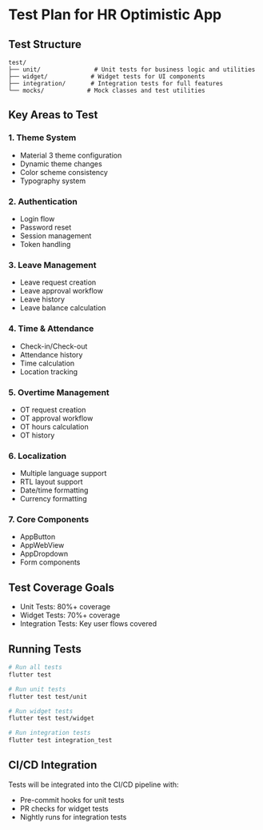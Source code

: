 # Test Plan for HR Optimistic App

## Test Structure
```
test/
├── unit/               # Unit tests for business logic and utilities
├── widget/            # Widget tests for UI components
├── integration/       # Integration tests for full features
└── mocks/            # Mock classes and test utilities
```

## Key Areas to Test

### 1. Theme System
- Material 3 theme configuration
- Dynamic theme changes
- Color scheme consistency
- Typography system

### 2. Authentication
- Login flow
- Password reset
- Session management
- Token handling

### 3. Leave Management
- Leave request creation
- Leave approval workflow
- Leave history
- Leave balance calculation

### 4. Time & Attendance
- Check-in/Check-out
- Attendance history
- Time calculation
- Location tracking

### 5. Overtime Management
- OT request creation
- OT approval workflow
- OT hours calculation
- OT history

### 6. Localization
- Multiple language support
- RTL layout support
- Date/time formatting
- Currency formatting

### 7. Core Components
- AppButton
- AppWebView
- AppDropdown
- Form components

## Test Coverage Goals
- Unit Tests: 80%+ coverage
- Widget Tests: 70%+ coverage
- Integration Tests: Key user flows covered

## Running Tests
```bash
# Run all tests
flutter test

# Run unit tests
flutter test test/unit

# Run widget tests
flutter test test/widget

# Run integration tests
flutter test integration_test
```

## CI/CD Integration
Tests will be integrated into the CI/CD pipeline with:
- Pre-commit hooks for unit tests
- PR checks for widget tests
- Nightly runs for integration tests